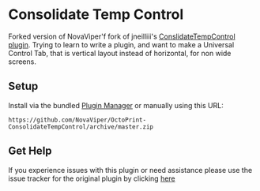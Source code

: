 # Consolidate Temp Control

Forked version of NovaViper'f fork of jneilliii's [ConslidateTempControl plugin](https://github.com/jneilliii/OctoPrint-ConsolidateTempControl). Trying to learn to write a plugin, and want to make a Universal Control Tab, that is vertical layout instead of horizontal, for non wide screens.

## Setup

Install via the bundled [Plugin Manager](https://github.com/foosel/OctoPrint/wiki/Plugin:-Plugin-Manager)
or manually using this URL:

    https://github.com/NovaViper/OctoPrint-ConsolidateTempControl/archive/master.zip
	
## Get Help

If you experience issues with this plugin or need assistance please use the issue tracker for the original plugin by clicking [here](https://github.com/jneilliii/OctoPrint-ConsolidateTempControl/issues)
